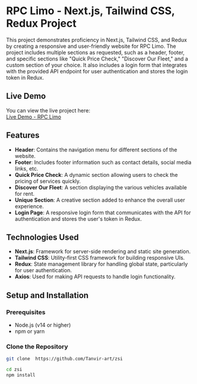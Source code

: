  # RPC Limo - Next.js, Tailwind CSS, Redux Project

This project demonstrates proficiency in Next.js, Tailwind CSS, and Redux by creating a responsive and user-friendly website for RPC Limo. The project includes multiple sections as requested, such as a header, footer, and specific sections like "Quick Price Check," "Discover Our Fleet," and a custom section of your choice. It also includes a login form that integrates with the provided API endpoint for user authentication and stores the login token in Redux.

## Live Demo

You can view the live project here:  
[Live Demo - RPC Limo](https://zsi-ten.vercel.app/)

## Features

- **Header**: Contains the navigation menu for different sections of the website.
- **Footer**: Includes footer information such as contact details, social media links, etc.
- **Quick Price Check**: A dynamic section allowing users to check the pricing of services quickly.
- **Discover Our Fleet**: A section displaying the various vehicles available for rent.
- **Unique Section**: A creative section added to enhance the overall user experience.
- **Login Page**: A responsive login form that communicates with the API for authentication and stores the user's token in Redux.

## Technologies Used

- **Next.js**: Framework for server-side rendering and static site generation.
- **Tailwind CSS**: Utility-first CSS framework for building responsive UIs.
- **Redux**: State management library for handling global state, particularly for user authentication.
- **Axios**: Used for making API requests to handle login functionality.

## Setup and Installation

### Prerequisites

- Node.js (v14 or higher)
- npm or yarn

### Clone the Repository

```bash
git clone  https://github.com/Tanvir-art/zsi  

cd zsi
npm install 

